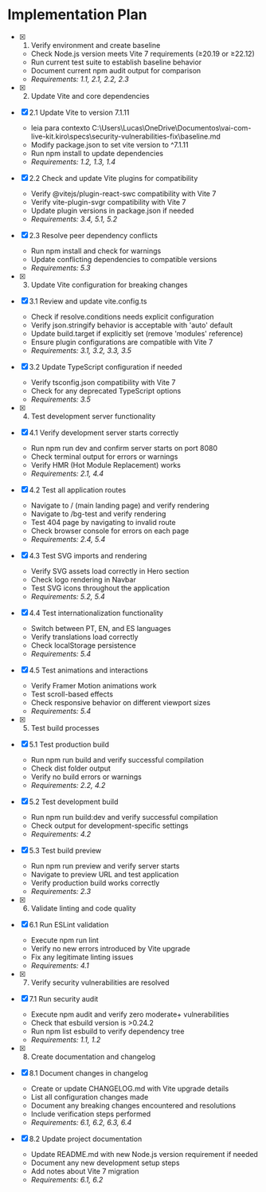 # Implementation Plan

- [x] 1. Verify environment and create baseline





  - Check Node.js version meets Vite 7 requirements (≥20.19 or ≥22.12)
  - Run current test suite to establish baseline behavior
  - Document current npm audit output for comparison
  - _Requirements: 1.1, 2.1, 2.2, 2.3_

- [x] 2. Update Vite and core dependencies





- [x] 2.1 Update Vite to version 7.1.11


  - leia para contexto C:\Users\Lucas\OneDrive\Documentos\vai-com-live-kit\.kiro\specs\security-vulnerabilities-fix\baseline.md
  - Modify package.json to set vite version to ^7.1.11
  - Run npm install to update dependencies
  - _Requirements: 1.2, 1.3, 1.4_

- [x] 2.2 Check and update Vite plugins for compatibility


  - Verify @vitejs/plugin-react-swc compatibility with Vite 7
  - Verify vite-plugin-svgr compatibility with Vite 7
  - Update plugin versions in package.json if needed
  - _Requirements: 3.4, 5.1, 5.2_

- [x] 2.3 Resolve peer dependency conflicts


  - Run npm install and check for warnings
  - Update conflicting dependencies to compatible versions
  - _Requirements: 5.3_

- [x] 3. Update Vite configuration for breaking changes




- [x] 3.1 Review and update vite.config.ts


  - Check if resolve.conditions needs explicit configuration
  - Verify json.stringify behavior is acceptable with 'auto' default
  - Update build.target if explicitly set (remove 'modules' reference)
  - Ensure plugin configurations are compatible with Vite 7
  - _Requirements: 3.1, 3.2, 3.3, 3.5_

- [x] 3.2 Update TypeScript configuration if needed




  - Verify tsconfig.json compatibility with Vite 7
  - Check for any deprecated TypeScript options
  - _Requirements: 3.5_

- [x] 4. Test development server functionality





- [x] 4.1 Verify development server starts correctly


  - Run npm run dev and confirm server starts on port 8080
  - Check terminal output for errors or warnings
  - Verify HMR (Hot Module Replacement) works
  - _Requirements: 2.1, 4.4_

- [x] 4.2 Test all application routes


  - Navigate to / (main landing page) and verify rendering
  - Navigate to /bg-test and verify rendering
  - Test 404 page by navigating to invalid route
  - Check browser console for errors on each page
  - _Requirements: 2.4, 5.4_


- [x] 4.3 Test SVG imports and rendering

  - Verify SVG assets load correctly in Hero section
  - Check logo rendering in Navbar
  - Test SVG icons throughout the application
  - _Requirements: 5.2, 5.4_

- [x] 4.4 Test internationalization functionality


  - Switch between PT, EN, and ES languages
  - Verify translations load correctly
  - Check localStorage persistence
  - _Requirements: 5.4_

- [x] 4.5 Test animations and interactions


  - Verify Framer Motion animations work
  - Test scroll-based effects
  - Check responsive behavior on different viewport sizes
  - _Requirements: 5.4_

- [x] 5. Test build processes





- [x] 5.1 Test production build


  - Run npm run build and verify successful compilation
  - Check dist folder output
  - Verify no build errors or warnings
  - _Requirements: 2.2, 4.2_

- [x] 5.2 Test development build


  - Run npm run build:dev and verify successful compilation
  - Check output for development-specific settings
  - _Requirements: 4.2_


- [x] 5.3 Test build preview

  - Run npm run preview and verify server starts
  - Navigate to preview URL and test application
  - Verify production build works correctly
  - _Requirements: 2.3_

- [x] 6. Validate linting and code quality




- [x] 6.1 Run ESLint validation


  - Execute npm run lint
  - Verify no new errors introduced by Vite upgrade
  - Fix any legitimate linting issues
  - _Requirements: 4.1_

- [x] 7. Verify security vulnerabilities are resolved



- [x] 7.1 Run security audit


  - Execute npm audit and verify zero moderate+ vulnerabilities
  - Check that esbuild version is >0.24.2
  - Run npm list esbuild to verify dependency tree
  - _Requirements: 1.1, 1.2_

- [x] 8. Create documentation and changelog




- [x] 8.1 Document changes in changelog


  - Create or update CHANGELOG.md with Vite upgrade details
  - List all configuration changes made
  - Document any breaking changes encountered and resolutions
  - Include verification steps performed
  - _Requirements: 6.1, 6.2, 6.3, 6.4_

- [x] 8.2 Update project documentation


  - Update README.md with new Node.js version requirement if needed
  - Document any new development setup steps
  - Add notes about Vite 7 migration
  - _Requirements: 6.1, 6.2_
